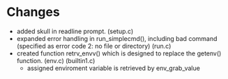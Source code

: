 # Changes

 - added skull in readline prompt. (setup.c)
 - expanded error handling in run_simplecmd(), including bad command (specified as error code 2: no file or directory) (run.c)
 - created function retrv_envv() which is designed to replace the getenv() function. (env.c) (builtin1.c)
    - assigned enviroment variable is retrieved by env_grab_value
